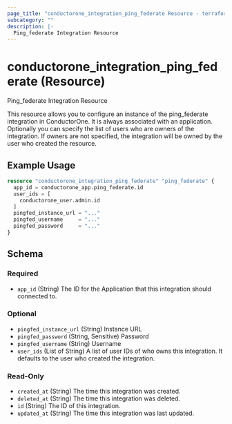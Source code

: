 ```yaml
---
page_title: "conductorone_integration_ping_federate Resource - terraform-provider-conductorone"
subcategory: ""
description: |-
  Ping_federate Integration Resource
---
```


# conductorone_integration_ping_federate (Resource)

Ping_federate Integration Resource

This resource allows you to configure an instance of the ping_federate integration in ConductorOne.
It is always associated with an application. Optionally you can specify the list of users who are owners of the integration.
If owners are not specified, the integration will be owned by the user who created the resource.

## Example Usage

```terraform
resource "conductorone_integration_ping_federate" "ping_federate" {
  app_id = conductorone_app.ping_federate.id
  user_ids = [
    conductorone_user.admin.id
  ]
  pingfed_instance_url = "..."
  pingfed_username     = "..."
  pingfed_password     = "..."
}
```

<!-- schema generated by tfplugindocs -->
## Schema

### Required

- `app_id` (String) The ID for the Application that this integration should connected to.

### Optional

- `pingfed_instance_url` (String) Instance URL
- `pingfed_password` (String, Sensitive) Password
- `pingfed_username` (String) Username
- `user_ids` (List of String) A list of user IDs of who owns this integration. It defaults to the user who created the integration.

### Read-Only

- `created_at` (String) The time this integration was created.
- `deleted_at` (String) The time this integration was deleted.
- `id` (String) The ID of this integration.
- `updated_at` (String) The time this integration was last updated.
